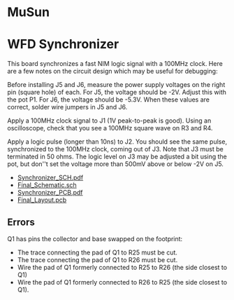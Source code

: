 # MuSun
# WFD Synchronizer

This board synchronizes a fast NIM logic signal with a 100MHz clock.  Here are a few notes
on the circuit design which may be useful for debugging:

Before installing J5 and J6, measure the power supply voltages on the right pin (square hole)
of each.  For J5, the voltage should be -2V.  Adjust this with the pot P1.
For J6, the voltage should be -5.3V.  When these values are correct, solder wire jumpers
in J5 and J6.

Apply a 100MHz clock signal to J1 (1V peak-to-peak is good).  Using an oscilloscope, check that
you see a 100MHz square wave on R3 and R4.

Apply a logic pulse (longer than 10ns) to J2.  You should see the same pulse, synchronized
to the 100MHz clock, coming out of J3.  Note that J3 must be terminated in 50 ohms.
The logic level on J3 may be adjusted a bit using the pot, but don''t set the voltage more
than 500mV above or below -2V on J5.


 * [Synchronizer_SCH.pdf](http://ohm.bu.edu/~hazen/MuSun/Synchronizer_SCH.pdf)
 * [Final_Schematic.sch](http://ohm.bu.edu/~hazen/MuSun/Final_Schematic.sch)
 * [Synchronizer_PCB.pdf](http://ohm.bu.edu/~hazen/MuSun/Synchronizer_PCB.pdf)
 * [Final_Layout.pcb](http://ohm.bu.edu/~hazen/MuSun/Final_Layout.pcb)

## Errors

Q1 has pins the collector and base swapped on the footprint:
 * The trace connecting the pad of Q1 to R25 must be cut.
 * The trace connecting the pad of Q1 to R26 must be cut.
 * Wire the pad of Q1 formerly connected to R25 to R26 (the side closest to Q1)
 * Wire the pad of Q1 formerly connected to R26 to R25 (the side closest to Q1).

